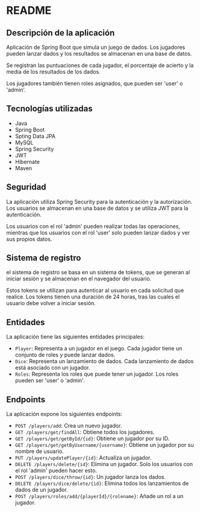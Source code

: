 # README

## Descripción de la aplicación

Aplicación de Spring Boot que simula un juego de dados. Los jugadores pueden lanzar dados y los resultados se almacenan en una base de datos.

Se registran las puntuaciones de cada jugador, el porcentaje de acierto y la media de los resultados de los dados.

Los jugadores también tienen roles asignados, que pueden ser 'user' o 'admin'.

## Tecnologías utilizadas

- Java
- Spring Boot
- Spting Data JPA
- MySQL
- Spring Security
- JWT
- Hibernate
- Maven
## Seguridad

La aplicación utiliza Spring Security para la autenticación y la autorización. Los usuarios se almacenan en una base de datos y se utiliza JWT para la autenticación.

Los usuarios con el rol 'admin' pueden realizar todas las operaciones, mientras que los usuarios con el rol 'user' solo pueden lanzar dados y ver sus propios datos.

## Sistema de registro
el sistema de registro se basa en un sistema de tokens, que se generan al iniciar sesión y se almacenan en el navegador del usuario. 

Estos tokens se utilizan para autenticar al usuario en cada solicitud que realice. Los tokens tienen una duración de 24 horas, tras las cuales el usuario debe volver a iniciar sesión.

## Entidades

La aplicación tiene las siguientes entidades principales:

- `Player`: Representa a un jugador en el juego. Cada jugador tiene un conjunto de roles y puede lanzar dados.
- `Dice`: Representa un lanzamiento de dados. Cada lanzamiento de dados está asociado con un jugador.
- `Roles`: Representa los roles que puede tener un jugador. Los roles pueden ser 'user' o 'admin'.

## Endpoints

La aplicación expone los siguientes endpoints:

- `POST /players/add`: Crea un nuevo jugador.
- `GET /players/get/findAll`: Obtiene todos los jugadores.
- `GET /players/get/getById/{id}`: Obtiene un jugador por su ID.
- `GET /players/get/getByUsername/{username}`: Obtiene un jugador por su nombre de usuario.
- `PUT /players/updatePlayer/{id}`: Actualiza un jugador.
- `DELETE /players/delete/{id}`: Elimina un jugador. Solo los usuarios con el rol 'admin' pueden hacer esto.
- `POST /players/dice/throw/{id}`: Un jugador lanza los dados.
- `DELETE /players/dice/delete/{id}`: Elimina todos los lanzamientos de dados de un jugador.
- `POST /players/roles/add/{playerId}/{rolename}`: Añade un rol a un jugador.


